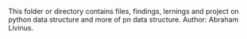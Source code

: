 This folder or directory contains files, findings, lernings and project on python data structure and more of pn data structure.
Author: Abraham Livinus.

